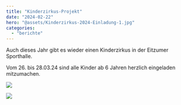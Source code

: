 ```yaml
---
title: "Kinderzirkus-Projekt"
date: "2024-02-22"
hero: "@assets/Kinderzirkus-2024-Einladung-1.jpg"
categories:
  - "berichte"
---
```


Auch dieses Jahr gibt es wieder einen Kinderzirkus in der Eitzumer Sporthalle.

Vom 26. bis 28.03.24 sind alle Kinder ab 6 Jahren herzlich eingeladen mitzumachen.

![](@assets/Kinderzirkus-2024-Einladung-1.jpg)

![](@assets/Kinderzirkus-2024-Einladung-2.jpg)
